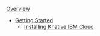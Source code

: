 [Overview](README.md)

- [Getting Started](getting-started/README.md)
    - [Installing Knative IBM Cloud](getting-started/install-knative-ibm.md)
 
